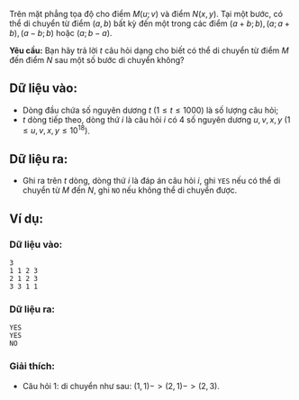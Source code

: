 Trên mặt phẳng tọa độ cho điểm $M(u;v)$ và điểm $N(x,y)$. Tại một bước, có thể di chuyển từ điểm $(a,b)$ bất kỳ đến một trong các điểm $(a+b;b),(a;a+b),(a-b;b)$ hoặc $(a;b-a)$.

**Yêu cầu:** Bạn hãy trả lời $t$ câu hỏi dạng cho biết có thể di chuyển từ điểm $M$ đến điểm $N$ sau một số bước di chuyển không?

## Dữ liệu vào: 
- Dòng đầu chứa số nguyên dương $t\ (1≤t≤1000)$ là số lượng câu hỏi;
- $t$ dòng tiếp theo, dòng thứ $i$ là câu hỏi $i$ có $4$ số nguyên dương $u,v,x,y\ (1≤u,v,x,y≤10^{18})$.

## Dữ liệu ra:
- Ghi ra trên $t$ dòng, dòng thứ $i$ là đáp án câu hỏi $i$, ghi `YES` nếu có thể di chuyển từ $M$ đến $N$, ghi `NO` nếu không thể di chuyển được.

## Ví dụ:
### Dữ liệu vào:
```
3
1 1 2 3
2 1 2 3
3 3 1 1
```

### Dữ liệu ra:
```
YES
YES
NO
```

### Giải thích:
- Câu hỏi $1$: di chuyển như sau: $(1,1) -> (2,1) -> (2,3)$.